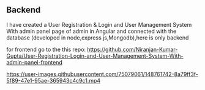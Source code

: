## Backend
I have created a User Registration &amp; Login and User Management System With admin panel page of admin in Angular and connected with the database (developed in node,express js,Mongodb),here is only backend

for frontend go to the this repo:
https://github.com/Niranjan-Kumar-Gupta/User-Registration-Login-and-User-Management-System-With-admin-panel-frontend

https://user-images.githubusercontent.com/75079061/148761742-8a79ff3f-5f89-47e1-95ae-365943c4c9c1.mp4

